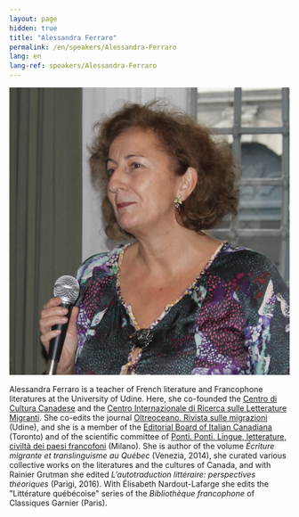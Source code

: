 ```yaml
---
layout: page
hidden: true
title: "Alessandra Ferraro"
permalink: /en/speakers/Alessandra-Ferraro
lang: en
lang-ref: speakers/Alessandra-Ferraro
---
```


![Alessandra Ferraro](/assets/speakers/Portrait-Ferraro.png)

Alessandra Ferraro is a teacher of French literature and Francophone literatures at the University of Udine. Here, she co-founded the [Centro di Cultura Canadese](https://www.uniud.it/it/ateneo-uniud/ateneo-uniud-organizzazione/altre-strutture/ccc) and the [Centro Internazionale di Ricerca sulle Letterature Migranti](https://www.uniud.it/it/ricerca/progetti/cilm/oltreoceano-cilm). She co-edits the journal [Oltreoceano. Rivista sulle migrazioni](https://riviste.lineaedizioni.it/index.php/oltreoceano/index) (Udine), and she is a member of the [Editorial Board of Italian Canadiana](https://www.italianstudies.utoronto.ca/research/italian-canadiana) (Toronto) and of the scientific committee of [Ponti. Ponti. Lingue, letterature, civiltà dei paesi francofoni](https://www.italianstudies.utoronto.ca/research/italian-canadiana) (Milano). She is author of the volume _Écriture migrante et translinguisme au Québec_ (Venezia, 2014), she curated various collective works on the literatures and the cultures of Canada, and with Rainier Grutman she edited _L’autotraduction littéraire: perspectives théoriques_ (Parigi, 2016). With Élisabeth Nardout-Lafarge she edits the "Littérature québécoise" series of the _Bibliothèque francophone_ of Classiques Garnier (Paris).
